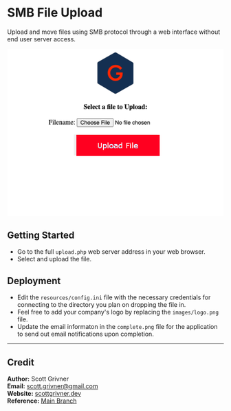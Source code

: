 # SMB File Upload
Upload and move files using SMB protocol through a web interface without end user server access.

![Demo](./images/demo.png)

## Getting Started
- Go to the full ``upload.php`` web server address in your web browser.
- Select and upload the file.

## Deployment
- Edit the ``resources/config.ini`` file with the necessary credentials for connecting to the directory you plan on dropping the file in.
- Feel free to add your company's logo by replacing the ``images/logo.png`` file.
- Update the email informaton in the ``complete.png`` file for the application to send out email notifications upon completion.

-----

## Credit
**Author:** Scott Grivner <br>
**Email:** scott.grivner@gmail.com <br>
**Website:** [scottgrivner.dev](https://www.scottgriv.dev) <br>
**Reference:** [Main Branch](https://github.com/scottgriv/php-web_utilities)
